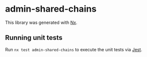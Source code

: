 # admin-shared-chains

This library was generated with [Nx](https://nx.dev).

## Running unit tests

Run `nx test admin-shared-chains` to execute the unit tests via [Jest](https://jestjs.io).
